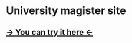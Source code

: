 # University magister site

## [-> You can try it here <-](https://artem8086.github.io/UniverMagSite/dist/index.htm)